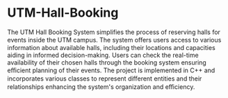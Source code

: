 # UTM-Hall-Booking
The UTM Hall Booking System simplifies the process of reserving halls for events
inside the UTM campus. The system oﬀers users access to various information about
available halls, including their locations and capacities aiding in informed
decision-making. Users can check the real-time availability of their chosen halls
through the booking system ensuring eﬃcient planning of their events.
The project is implemented in C++ and incorporates various classes to represent
diﬀerent entities and their relationships enhancing the system's organization and
eﬃciency.
